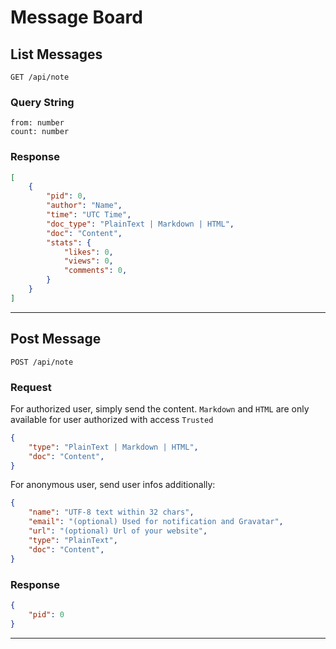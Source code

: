 # Message Board

## List Messages
`GET /api/note`

### Query String
```
from: number
count: number
```

### Response
```json
[
    {
        "pid": 0,
        "author": "Name",
        "time": "UTC Time",
        "doc_type": "PlainText | Markdown | HTML",
        "doc": "Content",
        "stats": {
            "likes": 0,
            "views": 0,
            "comments": 0,
        }
    }
]
```

--------

## Post Message
`POST /api/note`

### Request

For authorized user, simply send the content. `Markdown` and `HTML` are only available for user authorized with access `Trusted`
```json
{
    "type": "PlainText | Markdown | HTML",
    "doc": "Content",
}
```

For anonymous user, send user infos additionally:
```json
{
    "name": "UTF-8 text within 32 chars",
    "email": "(optional) Used for notification and Gravatar",
    "url": "(optional) Url of your website",
    "type": "PlainText",
    "doc": "Content",
}
```

### Response
```json
{
    "pid": 0
}
```

--------

